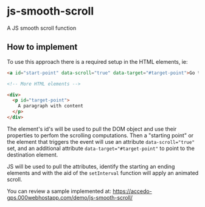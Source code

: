 # js-smooth-scroll
A JS smooth scroll function

## How to implement

To use this approach there is a required setup in the HTML elements, ie:

```html
<a id="start-point" data-scroll="true" data-target="#target-point">Go to target</a>

<!-- More HTML elements -->

<div>
  <p id="target-point">
    A paragraph with content
  </p>
</div>
```
The element's id's will be used to pull the DOM object and use their properties to perfom the scrolling computations. Then a "starting point" or the element that triggers the event will use an attribute <code>data-scroll="true"</code> set, and an additional attribute <code>data-target="#target-point"</code> to point to the destination element.

JS will be used to pull the attributes, identify the starting an ending elements and with the aid of the <code>setInterval</code> function will apply an animated scroll.

You can review a sample implemented at: https://accedo-gps.000webhostapp.com/demo/js-smooth-scroll/
